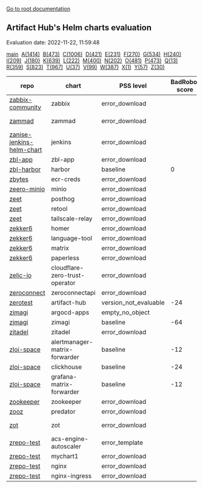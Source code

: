 [Go to root documentation](https://vicenteherrera.com/psa-checker)

## Artifact Hub's Helm charts evaluation

Evaluation date: 2022-11-22, 11:59:48

[main](./charts_levels)&nbsp; [A(1414)](./charts_levels_a)&nbsp; [B(473)](./charts_levels_b)&nbsp; [C(1006)](./charts_levels_c)&nbsp; [D(421)](./charts_levels_d)&nbsp; [E(231)](./charts_levels_e)&nbsp; [F(270)](./charts_levels_f)&nbsp; [G(534)](./charts_levels_g)&nbsp; [H(240)](./charts_levels_h)&nbsp; [I(209)](./charts_levels_i)&nbsp; [J(180)](./charts_levels_j)&nbsp; [K(639)](./charts_levels_k)&nbsp; [L(222)](./charts_levels_l)&nbsp; [M(400)](./charts_levels_m)&nbsp; [N(202)](./charts_levels_n)&nbsp; [O(481)](./charts_levels_o)&nbsp; [P(473)](./charts_levels_p)&nbsp; [Q(13)](./charts_levels_q)&nbsp; [R(359)](./charts_levels_r)&nbsp; [S(823)](./charts_levels_s)&nbsp; [T(967)](./charts_levels_t)&nbsp; [U(37)](./charts_levels_u)&nbsp; [V(99)](./charts_levels_v)&nbsp; [W(387)](./charts_levels_w)&nbsp; [X(1)](./charts_levels_x)&nbsp; [Y(57)](./charts_levels_y)&nbsp; [Z(30)](./charts_levels_z)&nbsp; 

| repo | chart | PSS level | BadRobot score | chart version | app version |
|------|------|------|------|------|------|
| [zabbix-community](https://zabbix-community.github.io/helm-zabbix/) | zabbix | error_download |  | 3.3.1 | 6.0.10 |
| [zammad](https://zammad.github.io/zammad-helm) | zammad | error_download |  | 7.0.1 | 5.2.3-32 |
| [zanise-jenkins-helm-chart](https://zanise.github.io/Kubernetes-LW-task/chart1) | jenkins | error_download |  | 0.1.0 | 1.1 |
| [zbl-app](https://zeblok.github.io/zbl-app-helm/) | zbl-app | error_download |  | 1.2.3 | 1.16.1 |
| [zbl-harbor](https://zeblok.github.io/zbl-harbor-helm/) | harbor | baseline | 0 | 1.10.1 | 2.6.1 |
| [zbytes](https://zbytes.github.io/helm-charts/) | ecr-creds | error_download |  | 1.0.3 | 1.0.0 |
| [zeero-minio](https://cts-zeero.github.io/minio) | minio | error_download |  | 8.0.3 | master |
| [zeet](https://helm.zeet.dev) | posthog | error_download |  | 0.23.2 | 1.36.1 |
| [zeet](https://helm.zeet.dev) | retool | error_download |  | 0.4.11 | 2.95.3 |
| [zeet](https://helm.zeet.dev) | tailscale-relay | error_download |  | 0.1.5 | v1.24.2 |
| [zekker6](https://zekker6.github.io/helm-charts) | homer | error_download |  | 8.1.1 | v22.10.1 |
| [zekker6](https://zekker6.github.io/helm-charts) | language-tool | error_download |  | 1.0.0 | 5.8 |
| [zekker6](https://zekker6.github.io/helm-charts) | matrix | error_download |  | 2.13.0 | 1.71.0 |
| [zekker6](https://zekker6.github.io/helm-charts) | paperless | error_download |  | 9.5.2 | 1.9.2 |
| [zelic-io](https://zelic-io.github.io/charts) | cloudflare-zero-trust-operator | error_download |  | 0.0.5 | 0.0.5 |
| [zeroconnect](https://saas-repo.zerosystems.com/helm) | zeroconnectapi | error_download |  | 1.9.0 | 1.9.0.41 |
| [zerotest](https://raw.githubusercontent.com/zzhzero/hub/master/docs/chart) | artifact-hub | version_not_evaluable | -24 | 1.1.0 | 1.1.0 |
| [zimagi](https://zimagi.github.io/charts) | argocd-apps | empty_no_object |  | 0.1.3 |  |
| [zimagi](https://zimagi.github.io/charts) | zimagi | baseline | -64 | 1.0.62 | 0.11.7 |
| [zitadel](https://charts.zitadel.com) | zitadel | error_download |  | 3.3.2 | v2.2.0 |
| [zloi-space](https://chartmuseum.zloi.space/) | alertmanager-matrix-forwarder | baseline | -12 | 1.0.0 | 1.0.0 |
| [zloi-space](https://chartmuseum.zloi.space/) | clickhouse | baseline | -24 | 1.2.0 | 21.3.20 |
| [zloi-space](https://chartmuseum.zloi.space/) | grafana-matrix-forwarder | baseline | -12 | 1.0.0 | 0.6.0 |
| [zookeeper](https://patanjalic.github.io/zookeeper-clone/) | zookeeper | error_download |  | 7.6.0 | 3.7.0 |
| [zooz](https://zooz.github.io/helm/) | predator | error_download |  | 1.6.3 | 1.6 |
| [zot](https://zotregistry.io/helm-charts/) | zot | error_download |  | 0.1.13 | v1.4.3-rc7 |
| [zrepo-test](http://pqbbvd.natappfree.cc/charts/index.yaml) | acs-engine-autoscaler | error_template |  | 2.1.3 | 2.1.1 |
| [zrepo-test](http://pqbbvd.natappfree.cc/charts/index.yaml) | mychart1 | error_download |  | 0.3.0 | 1.16.0 |
| [zrepo-test](http://pqbbvd.natappfree.cc/charts/index.yaml) | nginx | error_download |  | 5.1.5 | 1.16.1 |
| [zrepo-test](http://pqbbvd.natappfree.cc/charts/index.yaml) | nginx-ingress | error_download |  | 0.9.5 | 0.10.2 |
